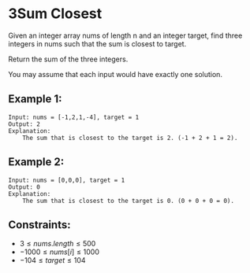 # 3Sum Closest

Given an integer array nums of length n and an integer target, find three  
integers in nums such that the sum is closest to target.

Return the sum of the three integers.

You may assume that each input would have exactly one solution.

 

## Example 1:

    Input: nums = [-1,2,1,-4], target = 1
    Output: 2
    Explanation: 
        The sum that is closest to the target is 2. (-1 + 2 + 1 = 2).

## Example 2:

    Input: nums = [0,0,0], target = 1
    Output: 0
    Explanation: 
        The sum that is closest to the target is 0. (0 + 0 + 0 = 0).

 

## Constraints:

* $3 \le nums.length \le 500$
* $-1000 \le nums[i] \le 1000$
* $-104 \le target \le 104$


